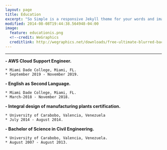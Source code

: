 ```yaml
---
layout: page
title: Education
excerpt: "So Simple is a responsive Jekyll theme for your words and images."
modified: 2014-08-08T19:44:38.564948-04:00
image:
  feature: educationis.png
  <!--credit: WeGraphics
  creditlink: http://wegraphics.net/downloads/free-ultimate-blurred-background-pack/ -->
---
```


<!--Looking for a simple, responsive, theme for your Jekyll powered blog? Well look no further. Here be **So Simple Theme**, the follow up to [**Minimal Mistakes**](http://mmistakes.github.io/minimal-mistakes) --- by designer slash illustrator [Michael Rose](http://mademistakes.com).-->

<hr/>


  
**- AWS Cloud Support Engineer.**

    * Miami Dade College, Miami, FL.                                                
    * September 2019 - November 2019.


**- English as Second Language.**

    * Miami Dade College, Miami, FL.                                                                      
    * March-2018 - November 2018.


**- Integral design of manufacturing plants certification.** 

    * University of Carabobo, Valencia, Venezuela                                      
    * July 2014 - August 2014.


**- Bachelor of Science in Civil Engineering.**

    * University of Carabobo, Valencia, Venezuela.                                                  
    * August 2007 - August 2013.

  
[^1]: Example: *domain.com/category-name/post-title*
